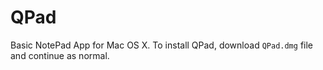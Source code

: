# QPad
Basic NotePad App for Mac OS X. To install QPad, download `QPad.dmg` file and continue as normal.
